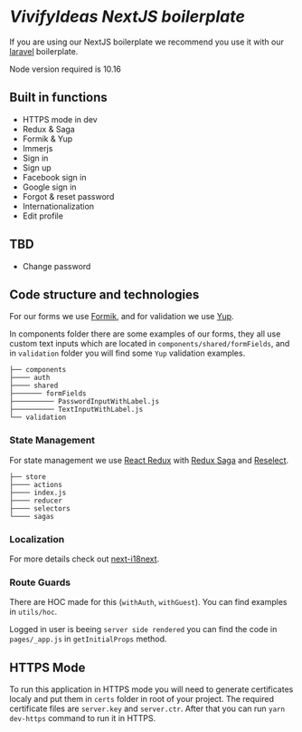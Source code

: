 # **_VivifyIdeas NextJS boilerplate_**

If you are using our NextJS boilerplate we recommend you use it with our [laravel](https://github.com/Vivify-Ideas/laravel-boilerplate) boilerplate.

Node version required is 10.16

## **Built in functions**

- HTTPS mode in dev
- Redux & Saga
- Formik & Yup
- Immerjs
- Sign in
- Sign up
- Facebook sign in
- Google sign in
- Forgot & reset password
- Internationalization
- Edit profile

## **TBD**

- Change password

## **Code structure and technologies**

For our forms we use [Formik](https://github.com/jaredpalmer/formik), and for validation we use [Yup](https://github.com/jquense/yup).

In components folder there are some examples of our forms, they all use custom text inputs which are located in `components/shared/formFields`, and in `validation` folder you will find some `Yup` validation examples.

    ├── components
    ├──── auth
    ├──── shared
    ├─────── formFields
    ├────────── PasswordInputWithLabel.js
    ├────────── TextInputWithLabel.js
    └── validation


### State Management

For state management we use [React Redux](https://github.com/reduxjs/react-redux) with [Redux Saga](https://github.com/redux-saga/redux-saga) and [Reselect](https://github.com/reduxjs/reselect).

    ├── store
    ├──── actions
    ├──── index.js
    ├──── reducer
    ├──── selectors
    └──── sagas

### Localization

For more details check out [next-i18next](https://github.com/isaachinman/next-i18next).

### Route Guards

There are HOC made for this (`withAuth`, `withGuest`).
You can find examples in `utils/hoc`.

Logged in user is beeing `server side rendered` you can find the code in `pages/_app.js` in `getInitialProps` method.

## **HTTPS Mode**

To run this application in HTTPS mode you will need to generate certificates localy and put them in `certs` folder in root of your project. The required certificate files are `server.key` and `server.ctr`. After that you can run `yarn dev-https` command to run it in HTTPS.